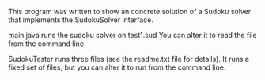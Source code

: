 This program was written to show an concrete solution of a Sudoku solver that implements the SudokuSolver interface.   

main.java runs the sudoku solver on test1.sud   You can alter it to read the file from the command line 

SudokuTester runs three files (see the readme.txt file for details).   It runs a fixed set of files, but you can alter it to run from the command line.  

